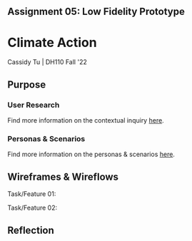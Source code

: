 ## Assignment 05: Low Fidelity Prototype

# Climate Action

Cassidy Tu | DH110 Fall '22

## Purpose
### User Research
Find more information on the contextual inquiry [here](https://github.com/cassidytu/DH110/blob/main/assignments/03.md).

### Personas & Scenarios
Find more information on the personas & scenarios [here](https://github.com/cassidytu/DH110/blob/main/assignments/04.md).

## Wireframes & Wireflows

Task/Feature 01: 
> 

Task/Feature 02: 
> 

## Reflection
